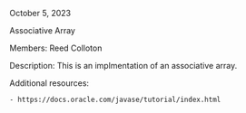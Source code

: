 October 5, 2023

Associative Array

Members: Reed Colloton

Description: This is an implmentation of an associative array.

Additional resources:

    - https://docs.oracle.com/javase/tutorial/index.html
